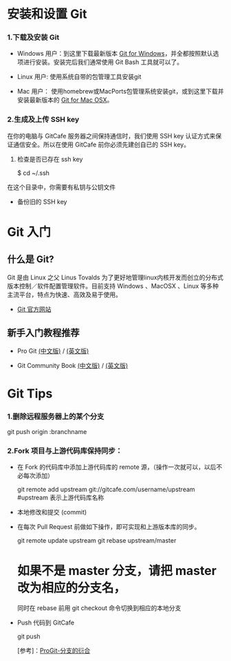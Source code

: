# 安装和设置 Git

### 1.下载及安装 Git  

* Windows 用户：到这里下载最新版本 [Git for Windows](http://code.google.com/p/msysgit/downloads/list)，并全都按照默认选项进行安装。安装完后我们通常使用 Git Bash 工具就可以了。

* Linux 用户: 使用系统自带的包管理工具安装git

* Mac 用户： 使用homebrew或MacPorts包管理系统安装git，或到这里下载并安装最新版本的 [Git for Mac OSX](http://code.google.com/p/git-osx-installer/downloads/list?can=3)。
    

### 2.生成及上传 SSH key

在你的电脑与 GitCafe 服务器之间保持通信时，我们使用 SSH key 认证方式来保证通信安全。所以在使用 GitCafe 前你必须先建创自已的 SSH key。

1. 检查是否已存在 ssh key 

    $ cd ~/.ssh
  
  在这个目录中，你需要有私钥与公钥文件

* 备份旧的 SSH key

# Git 入门

## 什么是 Git?

Git 是由 Linux 之父 Linus Tovalds 为了更好地管理linux内核开发而创立的分布式版本控制／软件配置管理软件。目前支持 Windows 、MacOSX 、Linux 等多种主流平台，特点为快速、高效及易于使用。

* [Git 官方网站](http://git-scm.com/)

## 新手入门教程推荐

* Pro Git [(中文版)](http://progit.org/book/zh/) / [(英文版)](http://progit.org/)

* Git Community Book [(中文版)](http://gitbook.liuhui998.com/index.html) / [(英文版)](http://book.git-scm.com/)

# Git Tips

### 1.删除远程服务器上的某个分支

  git push origin :branchname 


### 2.Fork 项目与上游代码库保持同步：

* 在 Fork 的代码库中添加上游代码库的 remote 源，（操作一次就可以，以后不必每次添加）

    git remote add upstream git://gitcafe.com/username/upstream 
    #upstream 表示上游代码库名称
  
* 本地修改和提交 (commit)

* 在每次 Pull Request 前做如下操作，即可实现和上游版本库的同步。
  
    git remote update upstream
    git rebase upstream/master  
    # 如果不是 master 分支，请把 master 改为相应的分支名，
    同时在 rebase 前用 git checkout 命令切换到相应的本地分支 

* Push 代码到 GitCafe

    git push
  
  [参考]：[ProGit-分支的衍合](http://progit.org/book/zh/ch3-6.html)